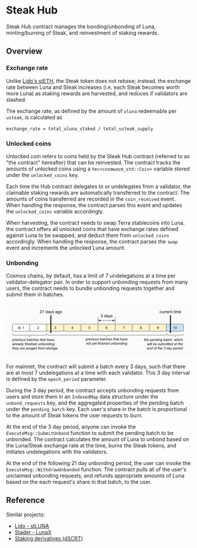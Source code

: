 # Steak Hub

Steak Hub contract manages the bonding/unbonding of Luna, minting/burning of Steak, and reinvestment of staking rewards.

## Overview

### Exchange rate

Unlike [Lido's stETH](https://github.com/lidofinance/lido-dao/tree/master/contracts/0.4.24), the Steak token does not rebase; instead, the exchange rate between Luna and Steak increases (i.e. each Steak becomes worth more Luna) as staking rewards are harvested, and reduces if validators are slashed.

The exchange rate, as defined by the amount of `uluna` redeemable per `usteak`, is calculated as

```plain
exchange_rate = total_uluna_staked / total_usteak_supply
```

### Unlocked coins

Unlocked coin refers to coins held by the Steak Hub contract (referred to as "the contract" hereafter) that can be reinvested. The contract tracks the amounts of unlocked coins using a `Vec<cosmwasm_std::Coin>` variable stored under the `unlocked_coins` key.

Each time the Hub contract delegates to or undelegates from a validator, the claimable staking rewards are automatically transferred to the contract. The amounts of coins transferred are recorded in the `coin_received` event. When handling the response, the contract parses this event and updates the `unlocked_coins` variable accordingly.

When harvesting, the contract needs to swap Terra stablecoins into Luna. the contract offers all unlocked coins that have exchange rates defined against Luna to be swapped, and deduct them from `unlocked_coins` accordingly. When handling the response, the contract parses the `swap` event and increments the unlocked Luna amount.

### Unbonding

Cosmos chains, by default, has a limit of 7 undelegations at a time per validator-delegator pair. In order to support unbonding requests from many users, the contract needs to bundle unbonding requests together and submit them in batches.

![illustration-of-unbonding-queue](./unbonding-queue.png)

For mainnet, the contract will submit a batch every 3 days, such that there are at most 7 undelegations at a time with each validator. This 3 day interval is defined by the `epoch_period` parameter.

During the 3 day period, the contract accepts unbonding requests from users and store them in an `IndexedMap` data structure under the `unbond_requests` key, and the aggregated properties of the pending batch under the `pending_batch` key. Each user's share in the batch is proportional to the amount of Steak tokens the user requests to burn.

At the end of the 3 day period, anyone can invoke the `ExecuteMsg::SubmitUnbond` function to submit the pending batch to be unbonded. The contract calculates the amount of Luna to unbond based on the Luna/Steak exchange rate at the time, burns the Steak tokens, and initiates undelegations with the validators.

At the end of the following 21 day unbonding period, the user can invoke the `ExecuteMsg::WithdrawUnbonded` function. The contract pulls all of the user's unclaimed unbonding requests, and refunds appropriate amounts of Luna based on the each request's share in that batch, to the user.

## Reference

Similar projects:

* [Lido - stLUNA](https://github.com/lidofinance/lido-terra-contracts)
* [Stader - LunaX](https://github.com/stader-labs/stader-liquid-token)
* [Staking derivatives (dSCRT)](https://github.com/Cashmaney/SecretStaking)